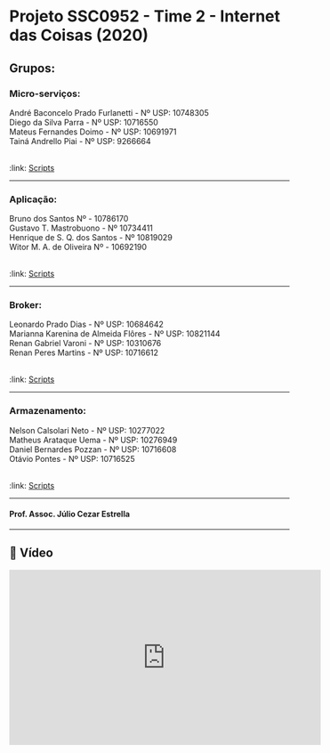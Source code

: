 # Projeto SSC0952 - Time 2 - Internet das Coisas (2020)
<h2>Grupos:</h2>

<h3>Micro-serviços:</h3>
André Baconcelo Prado Furlanetti - Nº USP: 10748305 </br>
Diego da Silva Parra - Nº USP: 10716550</br>
Mateus Fernandes Doimo - Nº USP: 10691971</br>
Tainá Andrello Piai - Nº USP: 9266664</br>
<br>
<p>:link: <a href="https://github.com/andrebpradof/SSC0952-IoT-Time-2/tree/main/Microservico">Scripts</a></p>
<hr>

<h3>Aplicação:</h3>
Bruno dos Santos Nº - 10786170 </br>
Gustavo T. Mastrobuono - Nº 10734411 </br>
Henrique de S. Q. dos Santos - Nº 10819029 </br>
Witor M. A. de Oliveira Nº - 10692190 </br>
<br>
<p>:link: <a href="https://github.com/andrebpradof/SSC0952-IoT-Time-2/tree/main/Aplicacao">Scripts</a></p>
<hr>

<h3>Broker:</h3>
Leonardo Prado Dias - Nº USP: 10684642 </br>
Marianna Karenina de Almeida Flôres - Nº USP: 10821144 </br>
Renan Gabriel Varoni - Nº USP: 10310676 </br>
Renan Peres Martins - Nº USP: 10716612 </br>
<br>
<p>:link: <a href="https://github.com/andrebpradof/SSC0952-IoT-Time-2/tree/main/Broker">Scripts</a></p>
<hr>

<h3>Armazenamento:</h3>
Nelson Calsolari Neto - Nº USP: 10277022 </br>
Matheus Arataque Uema - Nº USP: 10276949 </br>
Daniel Bernardes Pozzan - Nº USP: 10716608 </br>
Otávio Pontes - Nº USP: 10716525 </br>
<br>
<p>:link: <a href="https://github.com/andrebpradof/SSC0952-IoT-Time-2/tree/main/Armazenamento">Scripts</a></p>
<hr>




<h4>Prof. Assoc. Júlio Cezar Estrella</h4>
<hr>

<h2>🎥 Vídeo</h2>
<iframe width="560" height="315" src="https://www.youtube.com/embed/njBJxJEwCXE" frameborder="0" allow="accelerometer; autoplay; clipboard-write; encrypted-media; gyroscope; picture-in-picture" allowfullscreen></iframe>